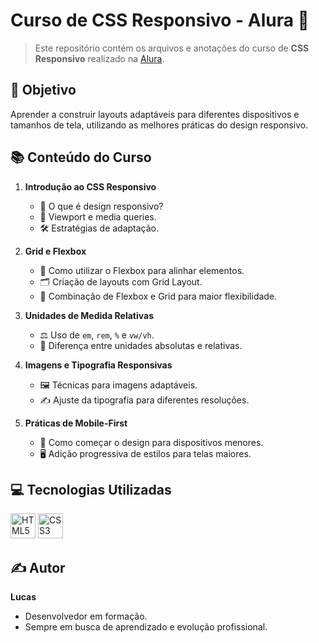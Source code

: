 # Curso de CSS Responsivo - Alura 🚀  

> Este repositório contém os arquivos e anotações do curso de **CSS Responsivo** realizado na [Alura](https://cursos.alura.com.br/formacao-html-css).  

## 🎯 Objetivo  
Aprender a construir layouts adaptáveis para diferentes dispositivos e tamanhos de tela, utilizando as melhores práticas do design responsivo.  

## 📚 Conteúdo do Curso  

1. **Introdução ao CSS Responsivo**  
   - 📐 O que é design responsivo?  
   - 📱 Viewport e media queries.  
   - 🛠️ Estratégias de adaptação.  

2. **Grid e Flexbox**  
   - 🧱 Como utilizar o Flexbox para alinhar elementos.  
   - 🗂️ Criação de layouts com Grid Layout.  
   - 🔗 Combinação de Flexbox e Grid para maior flexibilidade.  

3. **Unidades de Medida Relativas**  
   - ⚖️ Uso de `em`, `rem`, `%` e `vw/vh`.  
   - 📏 Diferença entre unidades absolutas e relativas.  

4. **Imagens e Tipografia Responsivas**  
   - 🖼️ Técnicas para imagens adaptáveis.  
   - ✍️ Ajuste da tipografia para diferentes resoluções.  

5. **Práticas de Mobile-First**  
   - 📲 Como começar o design para dispositivos menores.  
   - 🖥️ Adição progressiva de estilos para telas maiores.  

## 💻 Tecnologias Utilizadas  
<div>
  <img src="https://cdn.jsdelivr.net/gh/devicons/devicon/icons/html5/html5-original.svg" height="40" alt="HTML5 logo" />
  <img src="https://cdn.jsdelivr.net/gh/devicons/devicon/icons/css3/css3-original.svg" height="40" alt="CSS3 logo" />
</div>  

## ✍️ Autor  
**Lucas**  
- Desenvolvedor em formação.  
- Sempre em busca de aprendizado e evolução profissional.  
